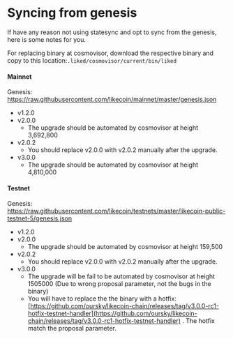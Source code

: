 # Syncing from genesis

If have any reason not using statesync and opt to sync from the genesis, here is some notes for you.

For replacing binary at cosmovisor, download the respective binary and copy to this location:`.liked/cosmovisor/current/bin/liked`

#### Mainnet

Genesis: https://raw.githubusercontent.com/likecoin/mainnet/master/genesis.json

* v1.2.0
* v2.0.0
  * The upgrade should be automated by cosmovisor at height 3,692,800
* v2.0.2
  * You should replace v2.0.0 with v2.0.2 manually after the upgrade.
* v3.0.0
  * The upgrade should be automated by cosmovisor at height 4,810,000

#### Testnet

Genesis: https://raw.githubusercontent.com/likecoin/testnets/master/likecoin-public-testnet-5/genesis.json

* v1.2.0
* v2.0.0
  * The upgrade should be automated by cosmovisor at height 159,500
* v2.0.2
  * You should replace v2.0.0 with v2.0.2 manually after the upgrade.
* v3.0.0
  * The upgrade will be fail to be automated by cosmovisor at height 1505000 (Due to wrong proposal parameter, not the bugs in the binary)
  * You will have to replace the the binary with a hotfix: [https://github.com/oursky/likecoin-chain/releases/tag/v3.0.0-rc1-hotfix-testnet-handler](https://github.com/oursky/likecoin-chain/releases/tag/v3.0.0-rc1-hotfix-testnet-handler) . The hotfix match the proposal parameter.
